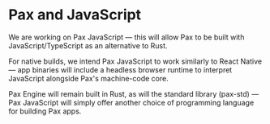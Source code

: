 # Pax and JavaScript

We are working on Pax JavaScript — this will allow Pax to be built with JavaScript/TypeScript as an alternative to Rust.

For native builds, we intend Pax JavaScript to work similarly to React Native — app binaries will include a headless browser runtime to interpret JavaScript alongside Pax's machine-code core.

Pax Engine will remain built in Rust, as will the standard library (pax-std) — Pax JavaScript will simply offer another choice of programming language for
building Pax apps.
